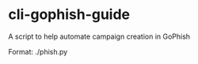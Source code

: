 # cli-gophish-guide
A script to help automate campaign creation in GoPhish

Format: ./phish.py <title> <sendername> <senderemail> <targetlist.csv> <email.html> <emailsubject> <pageurl> <page.html> <launchtime>

    eg: ./phish.py "Campaign Name" "John Doe" jdoe@mail.com targets.csv email.html "Email Subject Line" http://insecure.com page.html 2018/06/29@14:30
        ./phish.py "Phish Test Title" "JK Rowling" jkr@mail.com /path/targets.csv email.html "New Book" https://login.phishing.com page.html 1999/12/31@23:59

         title.............name for new campaign objects
         sendername........first and last name as should appear in email header
         senderemail.......address as should appear in email header
         targetlist........csv file (fieldnames=First Name,Last Name,Email,Position)
         email.html........contents of email in html format
         emailsubject......subject line as will appear in email
         pageurl...........phony link address to be used in email
         page.html.........contents of landing page in html format
         launchtime........date and time (24hr) to send email

 Alternative:
         -g................campaign creation guide 

 !format for launchtime MUST use format YYYY/MM/DD@HH:MM [eg: 2018/06/14@4:22]
